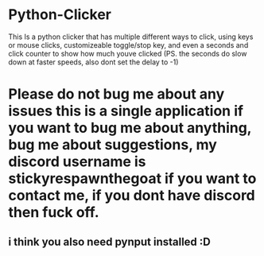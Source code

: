 # Python-Clicker
This Is a python clicker that has multiple different ways to click, using keys or mouse clicks, customizeable toggle/stop key, and even a seconds and click counter to show how much youve clicked (PS.  the seconds do slow down at faster speeds, also dont set the delay to -1)


# Please do not bug me about any issues this is a single application if you want to bug me about anything, bug me about suggestions, my discord username is stickyrespawnthegoat if you want to contact me, if you dont have discord then fuck off.
## i think you also need pynput installed :D
